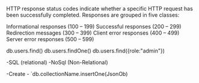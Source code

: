 HTTP response status codes indicate whether a specific HTTP request has been successfully completed. Responses are grouped in five classes:

Informational responses (100 – 199)
Successful responses (200 – 299)
Redirection messages (300 – 399)
Client error responses (400 – 499)
Server error responses (500 – 599)

<!-- Mongodb Operation -->
db.users.find()
db.users.findOne()
db.users.find({role:"admin"})



<!-- Database  -->

-SQL (relational)
-NoSql (Non-Relational)


<!-- mongodb Query (CRUD) -->
-Create
    -  `db.collectionName.insertOne(JsonOb)